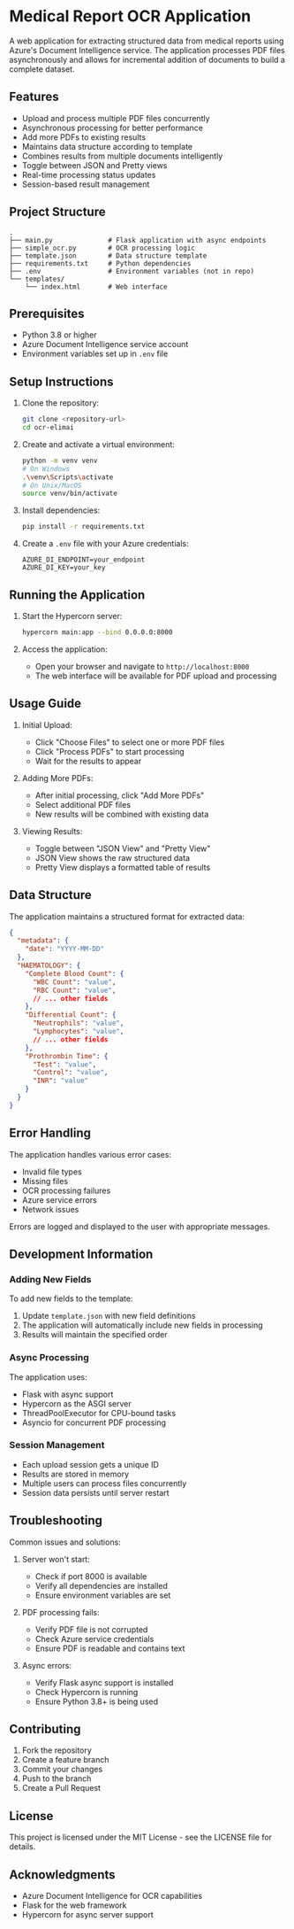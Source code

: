# Medical Report OCR Application

A web application for extracting structured data from medical reports using Azure's Document Intelligence service. The application processes PDF files asynchronously and allows for incremental addition of documents to build a complete dataset.

## Features

- Upload and process multiple PDF files concurrently
- Asynchronous processing for better performance
- Add more PDFs to existing results
- Maintains data structure according to template
- Combines results from multiple documents intelligently
- Toggle between JSON and Pretty views
- Real-time processing status updates
- Session-based result management

## Project Structure

```
.
├── main.py              # Flask application with async endpoints
├── simple_ocr.py        # OCR processing logic
├── template.json        # Data structure template
├── requirements.txt     # Python dependencies
├── .env                 # Environment variables (not in repo)
└── templates/
    └── index.html       # Web interface
```

## Prerequisites

- Python 3.8 or higher
- Azure Document Intelligence service account
- Environment variables set up in `.env` file

## Setup Instructions

1. Clone the repository:
   ```bash
   git clone <repository-url>
   cd ocr-elimai
   ```

2. Create and activate a virtual environment:
   ```bash
   python -m venv venv
   # On Windows
   .\venv\Scripts\activate
   # On Unix/MacOS
   source venv/bin/activate
   ```

3. Install dependencies:
   ```bash
   pip install -r requirements.txt
   ```

4. Create a `.env` file with your Azure credentials:
   ```
   AZURE_DI_ENDPOINT=your_endpoint
   AZURE_DI_KEY=your_key
   ```

## Running the Application

1. Start the Hypercorn server:
   ```bash
   hypercorn main:app --bind 0.0.0.0:8000
   ```

2. Access the application:
   - Open your browser and navigate to `http://localhost:8000`
   - The web interface will be available for PDF upload and processing

## Usage Guide

1. Initial Upload:
   - Click "Choose Files" to select one or more PDF files
   - Click "Process PDFs" to start processing
   - Wait for the results to appear

2. Adding More PDFs:
   - After initial processing, click "Add More PDFs"
   - Select additional PDF files
   - New results will be combined with existing data

3. Viewing Results:
   - Toggle between "JSON View" and "Pretty View"
   - JSON View shows the raw structured data
   - Pretty View displays a formatted table of results

## Data Structure

The application maintains a structured format for extracted data:

```json
{
  "metadata": {
    "date": "YYYY-MM-DD"
  },
  "HAEMATOLOGY": {
    "Complete Blood Count": {
      "WBC Count": "value",
      "RBC Count": "value",
      // ... other fields
    },
    "Differential Count": {
      "Neutrophils": "value",
      "Lymphocytes": "value",
      // ... other fields
    },
    "Prothrombin Time": {
      "Test": "value",
      "Control": "value",
      "INR": "value"
    }
  }
}
```

## Error Handling

The application handles various error cases:
- Invalid file types
- Missing files
- OCR processing failures
- Azure service errors
- Network issues

Errors are logged and displayed to the user with appropriate messages.

## Development Information

### Adding New Fields

To add new fields to the template:
1. Update `template.json` with new field definitions
2. The application will automatically include new fields in processing
3. Results will maintain the specified order

### Async Processing

The application uses:
- Flask with async support
- Hypercorn as the ASGI server
- ThreadPoolExecutor for CPU-bound tasks
- Asyncio for concurrent PDF processing

### Session Management

- Each upload session gets a unique ID
- Results are stored in memory
- Multiple users can process files concurrently
- Session data persists until server restart

## Troubleshooting

Common issues and solutions:

1. Server won't start:
   - Check if port 8000 is available
   - Verify all dependencies are installed
   - Ensure environment variables are set

2. PDF processing fails:
   - Verify PDF file is not corrupted
   - Check Azure service credentials
   - Ensure PDF is readable and contains text

3. Async errors:
   - Verify Flask async support is installed
   - Check Hypercorn is running
   - Ensure Python 3.8+ is being used

## Contributing

1. Fork the repository
2. Create a feature branch
3. Commit your changes
4. Push to the branch
5. Create a Pull Request

## License

This project is licensed under the MIT License - see the LICENSE file for details.

## Acknowledgments

- Azure Document Intelligence for OCR capabilities
- Flask for the web framework
- Hypercorn for async server support
